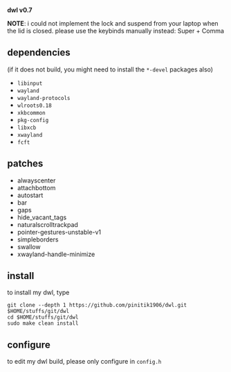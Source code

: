 **dwl v0.7**

**NOTE**: i could not implement the lock and suspend from your laptop when the lid is closed. please use the keybinds manually instead: Super + Comma

## dependencies
(if it does not build, you might need to install the `*-devel` packages also)

+ `libinput`
+ `wayland`
+ `wayland-protocols`
+ `wlroots0.18`
+ `xkbcommon`
+ `pkg-config`
+ `libxcb`
+ `xwayland`
+ `fcft`

## patches

+ alwayscenter
+ attachbottom
+ autostart
+ bar
+ gaps
+ hide_vacant_tags
+ naturalscrolltrackpad
+ pointer-gestures-unstable-v1
+ simpleborders
+ swallow
+ xwayland-handle-minimize

## install
to install my dwl, type

```
git clone --depth 1 https://github.com/pinitik1906/dwl.git $HOME/stuffs/git/dwl
cd $HOME/stuffs/git/dwl
sudo make clean install
```

## configure
to edit my dwl build, please only configure in `config.h`
